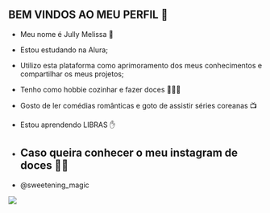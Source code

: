 ## BEM VINDOS AO MEU PERFIL 💙

- Meu nome é Jully Melissa 🌟
- Estou estudando na Alura;

- Utilizo esta plataforma como aprimoramento dos meus conhecimentos e compartilhar os meus projetos;
- Tenho como hobbie cozinhar e fazer doces 🧑‍🍳🍪
- Gosto de ler comédias românticas e goto de assistir séries coreanas 📺
- Estou aprendendo LIBRAS ✋ 

- ## Caso queira conhecer o meu instagram de doces 🍰🥠

- @sweetening_magic 




![](https://media1.tenor.com/m/stzY9WaBr3UAAAAC/jungkook.gif)

